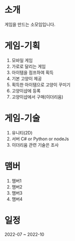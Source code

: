 # 소개
게임을 만드는 소모임입니다.

# 게임-기획
1. 모바일 게임
2. 가로로 달리는 게임
3. 아이템을 점프하여 획득
4. 기본 고양이 제공
5. 획득한 아이템으로 고양이 꾸미기
6. 고양이샵에 등록
7. 고양이샵에서 구매(이더리움)

# 게임-기술
1. 유니티(2D)
2. 서버 C# or Python or nodeJs
3. 이더리움 관련 기술은 조사

# 맴버
1. 맴버1
2. 맴버2
3. 맴버3
4. 맴버4

# 일정
2022-07 ~ 2022-10
